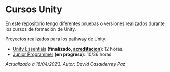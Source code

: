 # Cursos Unity

En este repositorio tengo diferentes pruebas o versiones realizados durante los cursos de formación de Unity.

Proyectos realizados para los [pathway](https://learn.unity.com/pathways) de Unity:
* [Unity Essentials](https://learn.unity.com/pathway/unity-essentials) **(finalizado, [acreditacion](https://www.credly.com/badges/9ff2f233-e511-4cf9-8d97-3a109615f736))**: 12 horas.
* [Junior Programmer](https://learn.unity.com/pathway/junior-programmer) **(en progreso)**: 10/36 horas

*Actualizado a 16/04/2023.*
*Autor: David Casalderrey Paz*

